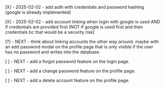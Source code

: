 [X] - 2025-02-02 - add auth with credentials and password hashing (google is already implemented)

[X] - 2025-02-02 - add account linking when login with google is used AND if credentials are provided first (NOT if google is used first and then credentials bc that would be a security risk)

[?] - NEXT - think about linking accounts the other way around. maybe with an add password modal on the profile page that is only visible if the user has no password and writes into the database.

[ ] - NEXT - add a forgot password feature on the login page.

[ ] - NEXT - add a change password feature on the profile page.

[ ] - NEXT - add a delete account feature on the profile page.
